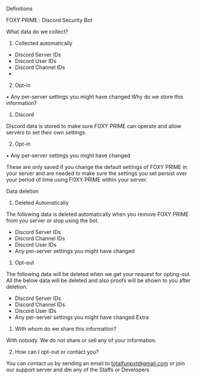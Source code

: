 Definitions

 FOXY PRIME : Discord Security Bot

What data do we collect?

1. Collected automatically

- Discord Server IDs
- Discord User IDs
- Discord Channel IDs
- 
2. Opt-in

• Any per-server settings you might have changed
Why do we store this information?

1. Discord

Discord data is stored to make sure FOXY PRIME can operate and allow servers to set their own settings.

2. Opt-in

• Any per-server settings you might have changed

These are only saved if you change the default settings of FOXY PRIME in your server and are needed to make sure the settings you set persist over your period of time using FOXY PRIME within your server.

Data deletion

1. Deleted Automatically

The following data is deleted automatically when you remove FOXY PRIME from you server or stop using the bot.

- Discord Server IDs
- Discord Channel IDs
- Discord User IDs
- Any per-server settings you might have changed

1. Opt-out

The following data will be deleted when we get your request for opting-out. All the below data will be deleted and also proofs will be shown to you after deletion.

- Discord Server IDs
- Discord Channel IDs
- Discord User IDs
- Any per-server settings you might have changed
Extra

1. With whom do we share this information?

With nobody. We do not share or sell any of your information.

2. How can I opt-out or contact you?

You can contact us by sending an email to totalfunpvt@gmail.com or join our support server and dm any of the Staffs or Developers
